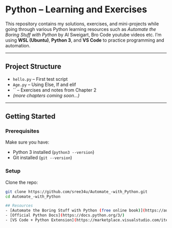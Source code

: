 # Python – Learning and Exercises

This repository contains my solutions, exercises, and mini-projects while going through various Python learning resources such as *Automate the Boring Stuff with Python* by Al Sweigart, Bro Code youtube videos etc.
I’m using **WSL (Ubuntu)**, **Python 3**, and **VS Code** to practice programming and automation.

---

## Project Structure

- `hello.py` – First test script
- `Age.py` – Using Else, If and elif
- `` – Exercises and notes from Chapter 2
- *(more chapters coming soon...)*

---

## Getting Started

### Prerequisites
Make sure you have:
- Python 3 installed (`python3 --version`)
- Git installed (`git --version`)

### Setup
Clone the repo:
```bash
git clone https://github.com/sree34u/Automate_-with_Python.git
cd Automate_-with_Python

## Resources
- [Automate the Boring Stuff with Python (free online book)](https://automatetheboringstuff.com/)
- [Official Python Docs](https://docs.python.org/3/)
- [VS Code + Python Extension](https://marketplace.visualstudio.com/items?itemName=ms-python.python)

